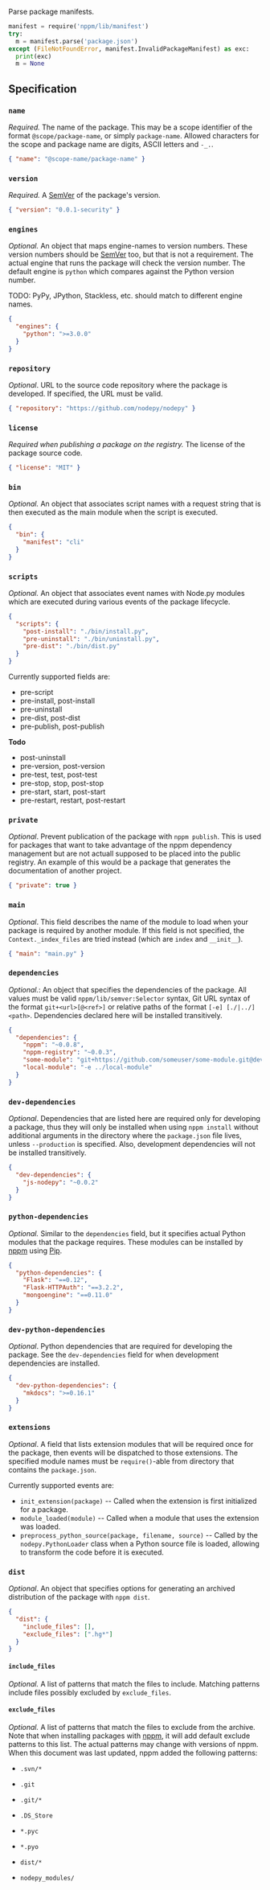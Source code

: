 Parse package manifests.

```python
manifest = require('nppm/lib/manifest')
try:
  m = manifest.parse('package.json')
except (FileNotFoundError, manifest.InvalidPackageManifest) as exc:
  print(exc)
  m = None
```

  [SemVer]: http://semver.org/

## Specification

### `name`

*Required.* The name of the package. This may be a scope identifier
of the format `@scope/package-name`, or simply `package-name`. Allowed
characters for the scope and package name are digits, ASCII letters and `-_.`.

```json
{ "name": "@scope-name/package-name" }
```

### `version`

*Required.* A [SemVer] of the package's version.

```json
{ "version": "0.0.1-security" }
```

### `engines`

*Optional.* An object that maps engine-names to version numbers. These version
numbers should be [SemVer] too, but that is not a requirement. The actual
engine that runs the package will check the version number. The default engine
is `python` which compares against the Python version number.

TODO: PyPy, JPython, Stackless, etc. should match to different engine names.

```json
{
  "engines": {
    "python": ">=3.0.0"
  }
}
```

### `repository`

*Optional*. URL to the source code repository where the package is developed.
If specified, the URL must be valid.

```json
{ "repository": "https://github.com/nodepy/nodepy" }
```

### `license`

*Required when publishing a package on the registry.* The license of the
package source code.

```json
{ "license": "MIT" }
```

### `bin`

*Optional.* An object that associates script names with a request string
that is then executed as the main module when the script is executed.

```json
{
  "bin": {
    "manifest": "cli"
  }
}
```

### `scripts`

*Optional.* An object that associates event names with Node.py modules
which are executed during various events of the package lifecycle.

```json
{
  "scripts": {
    "post-install": "./bin/install.py",
    "pre-uninstall": "./bin/uninstall.py",
    "pre-dist": "./bin/dist.py"
  }
}
```

Currently supported fields are:

- pre-script
- pre-install, post-install
- pre-uninstall
- pre-dist, post-dist
- pre-publish, post-publish

__Todo__

- post-uninstall
- pre-version, post-version
- pre-test, test, post-test
- pre-stop, stop, post-stop
- pre-start, start, post-start
- pre-restart, restart, post-restart

### `private`

*Optional*. Prevent publication of the package with `nppm publish`. This is used
for packages that want to take advantage of the nppm dependency management but
are not actuall supposed to be placed into the public registry. An example
of this would be a package that generates the documentation of another project.

```json
{ "private": true }
```

### `main`

*Optional*. This field describes the name of the module to load when your
package is required by another module. If this field is not specified, the
`Context._index_files` are tried instead (which are `index` and `__init__`).

```json
{ "main": "main.py" }
```

### `dependencies`

*Optional.*: An object that specifies the dependencies of the package.
All values must be valid `nppm/lib/semver:Selector` syntax, Git URL syntax
of the format `git+<url>[@<ref>]` or relative paths of the format
`[-e] [./|../]<path>`. Dependencies declared here will be installed
transitively.

```json
{
  "dependencies": {
    "nppm": "~0.0.8",
    "nppm-registry": "~0.0.3",
    "some-module": "git+https://github.com/someuser/some-module.git@development",
    "local-module": "-e ../local-module"
  }
}
```

### `dev-dependencies`

*Optional*. Dependencies that are listed here are required only for developing
a package, thus they will only be installed when using `nppm install` without
additional arguments in the directory where the `package.json` file lives,
unless `--production` is specified. Also, development dependencies will not be
installed transitively.

```json
{
  "dev-dependencies": {
    "js-nodepy": "~0.0.2"
  }
}
```

### `python-dependencies`

*Optional.* Similar to the `dependencies` field, but it specifies actual
Python modules that the package requires. These modules can be installed
by [nppm] using [Pip].

```json
{
  "python-dependencies": {
    "Flask": "==0.12",
    "Flask-HTTPAuth": "==3.2.2",
    "mongoengine": "==0.11.0"
  }
}
```

### `dev-python-dependencies`

*Optional*. Python dependencies that are required for developing the package.
See the `dev-dependencies` field for when development dependencies are
installed.

```json
{
  "dev-python-dependencies": {
    "mkdocs": ">=0.16.1"
  }
}
```

### `extensions`

*Optional*. A field that lists extension modules that will be required once
for the package, then events will be dispatched to those extensions. The
specified module names must be `require()`-able from directory that contains
the `package.json`.

Currently supported events are:

- `init_extension(package)` -- Called when the extension is first initialized
  for a package.
- `module_loaded(module)` -- Called when a module that uses the extension
  was loaded.
- `preprocess_python_source(package, filename, source)` -- Called by the
  `nodepy.PythonLoader` class when a Python source file is loaded, allowing
  to transform the code before it is executed.

### `dist`

*Optional*. An object that specifies options for generating an archived
distribution of the package with `nppm dist`.

```json
{
  "dist": {
    "include_files": [],
    "exclude_files": [".hg*"]
  }
}
```

#### `include_files`

*Optional.* A list of patterns that match the files to include.
Matching patterns include files possibly excluded by `exclude_files`.

#### `exclude_files`

*Optional.* A list of patterns that match the files to exclude from the
archive. Note that when installing packages with [nppm], it will add
default exclude patterns to this list. The actual patterns may change
with versions of nppm. When this document was last updated, nppm added
the following patterns:

- `.svn/*`
- `.git`
- `.git/*`
- `.DS_Store`
- `*.pyc`
- `*.pyo`
- `dist/*`
- `nodepy_modules/`

  [Pip]: https://pypi.python.org/pypi/pip
  [nppm]: https://github.com/nodepy/nodepy

